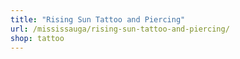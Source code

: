 ```yaml
---
title: "Rising Sun Tattoo and Piercing"
url: /mississauga/rising-sun-tattoo-and-piercing/
shop: tattoo
---
```

